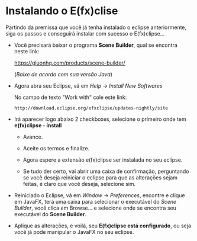 # Instalando o E(fx)clise 

Partindo da premissa que você já tenha instalado o eclipse anteriormente, siga os passos e conseguirá instalar com sucesso o E(fx)clipse...


* Você precisará baixar o programa **Scene Builder**, qual se encontra neste link: 

    https://gluonhq.com/products/scene-builder/ 

    (*Baixe de acordo com sua versão Java*)



* Agora abra seu Eclipse, vá em *Help* -> *Install New Softwares* 
  
    No campo de texto "Work with" cole este link:
  
      http://download.eclipse.org/efxclipse/updates-nightly/site



* Irá aparecer logo abaixo 2 checkboxes, selecione o primeiro onde tem **e(fx)clipse - install** 

    - Avance.
    
    - Aceite os termos e finalize.
    
    - Agora espere a extensão e(fx)clipse ser instalada no seu eclipse.
    
    - Se tudo der certo, vai abrir uma caixa de confirmação, perguntando se você deseja reiniciar o eclipse para que as alterações       sejam feitas, é claro que você deseja, selecione sim.



* Reiniciado o Eclipse, vá em *Window* -> *Preferences*, encontre e clique em JavaFX, terá uma caixa para selecionar o executável do *Scene Builder*, você clica em Browse... e selecione onde se encontra seu executável do **Scene Builder**.



* Aplique as alterações, e voilá, seu **E(fx)clipse está configurado**, ou seja você já pode manipular o JavaFX no seu eclipse.

